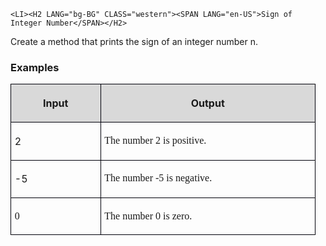 	<LI><H2 LANG="bg-BG" CLASS="western"><SPAN LANG="en-US">Sign of
	Integer Number</SPAN></H2>
<P STYLE="margin-top: 0.06in">Create a method that prints the sign of
an integer number n.</P>
<H3 CLASS="western">Examples</H3>
<TABLE WIDTH=480 CELLPADDING=4 CELLSPACING=0>
	<COL WIDTH=131>
	<COL WIDTH=331>
	<TR VALIGN=TOP>
		<TD WIDTH=131 BGCOLOR="#d9d9d9" STYLE="border: 1px solid #00000a; padding-top: 0.04in; padding-bottom: 0.04in; padding-left: 0.06in; padding-right: 0.06in">
			<P ALIGN=CENTER><B>Input</B></P>
		</TD>
		<TD WIDTH=331 BGCOLOR="#d9d9d9" STYLE="border: 1px solid #00000a; padding-top: 0.04in; padding-bottom: 0.04in; padding-left: 0.06in; padding-right: 0.06in">
			<P ALIGN=CENTER><B>Output</B></P>
		</TD>
	</TR>
	<TR VALIGN=TOP>
		<TD WIDTH=131 STYLE="border: 1px solid #00000a; padding-top: 0.04in; padding-bottom: 0.04in; padding-left: 0.06in; padding-right: 0.06in">
			<P>2</P>
		</TD>
		<TD WIDTH=331 STYLE="border: 1px solid #00000a; padding-top: 0.04in; padding-bottom: 0.04in; padding-left: 0.06in; padding-right: 0.06in">
			<P><FONT FACE="Consolas, serif">The number 2 is positive.</FONT></P>
		</TD>
	</TR>
	<TR VALIGN=TOP>
		<TD WIDTH=131 STYLE="border: 1px solid #00000a; padding-top: 0.04in; padding-bottom: 0.04in; padding-left: 0.06in; padding-right: 0.06in">
			<P><SPAN LANG="en-GB">-5</SPAN></P>
		</TD>
		<TD WIDTH=331 STYLE="border: 1px solid #00000a; padding-top: 0.04in; padding-bottom: 0.04in; padding-left: 0.06in; padding-right: 0.06in">
			<P><FONT FACE="Consolas, serif"><SPAN LANG="en-GB">The number -5
			is negative.</SPAN></FONT></P>
		</TD>
	</TR>
	<TR VALIGN=TOP>
		<TD WIDTH=131 STYLE="border: 1px solid #00000a; padding-top: 0.04in; padding-bottom: 0.04in; padding-left: 0.06in; padding-right: 0.06in">
			<P><FONT FACE="Consolas, serif"><SPAN LANG="bg-BG">0</SPAN></FONT></P>
		</TD>
		<TD WIDTH=331 STYLE="border: 1px solid #00000a; padding-top: 0.04in; padding-bottom: 0.04in; padding-left: 0.06in; padding-right: 0.06in">
			<P><FONT FACE="Consolas, serif"><SPAN LANG="en-GB">The number </SPAN></FONT><FONT FACE="Consolas, serif"><SPAN LANG="bg-BG">0</SPAN></FONT><FONT FACE="Consolas, serif"><SPAN LANG="en-GB">
			is zero.</SPAN></FONT></P>
		</TD>
	</TR>
</TABLE>